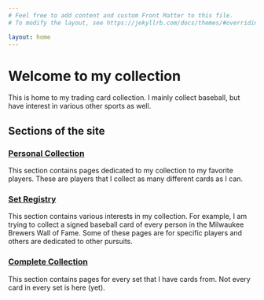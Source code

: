 ```yaml
---
# Feel free to add content and custom Front Matter to this file.
# To modify the layout, see https://jekyllrb.com/docs/themes/#overriding-theme-defaults

layout: home
---
```


# Welcome to my collection

This is home to my trading card collection. I mainly collect baseball, but have interest in various other sports as well. 

## Sections of the site

### [Personal Collection](/pc)
This section contains pages dedicated to my collection to my favorite players. These are players that I collect as many different cards as I can.

### [Set Registry](/set-registry)
This section contains various interests in my collection. For example, I am trying to collect a signed baseball card of every person in the Milwaukee Brewers Wall of Fame. Some of these pages are for specific players and others are dedicated to other pursuits.

### [Complete Collection](/collection)
This section contains pages for every set that I have cards from. Not every card in every set is here (yet).

